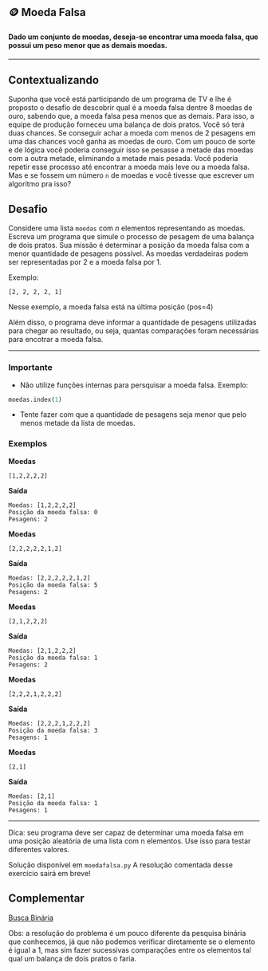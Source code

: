 ## 🪙 Moeda Falsa

#### Dado um conjunto de moedas, deseja-se encontrar uma moeda falsa, que possui um peso menor que as demais moedas. 

***
## Contextualizando
Suponha que você está participando de um programa de TV e 
lhe é proposto o desafio de descobrir qual é a moeda falsa dentre
8 moedas de ouro, sabendo que, a moeda falsa pesa menos que as demais. Para isso,
a equipe de produção forneceu uma balança de dois pratos. Você só terá duas chances.
Se conseguir achar a moeda com menos de 2 pesagens em uma das 
chances você ganha as moedas de ouro. Com um pouco de sorte
e de lógica você poderia conseguir isso se pesasse a metade das moedas com a outra metade, 
eliminando a metade mais pesada. Você poderia 
repetir esse processo até encontrar a moeda mais leve ou a moeda falsa. Mas 
e se fossem um número `n` de moedas e você tivesse que escrever um algoritmo pra isso?


## Desafio
Considere uma lista `moedas` com *n* elementos representando as moedas. 
Escreva um programa que simule o processo de pesagem de uma balança de dois pratos. 
Sua missão é determinar a posição da moeda falsa com a menor quantidade de
pesagens possível. As moedas verdadeiras 
podem ser representadas por 2 e a moeda 
falsa por 1.

Exemplo:
```
[2, 2, 2, 2, 1]
```
Nesse exemplo, a moeda falsa está na última posição (pos=4)

Além disso, o programa deve informar a
quantidade de pesagens utilizadas
para chegar ao resultado, ou seja,
quantas comparações foram necessárias 
para encotrar a moeda falsa. 
***
### Importante
   * Não utilize funções internas para persquisar a moeda falsa.
   Exemplo:
```python
moedas.index(1)
```
   * Tente fazer com que a quantidade de pesagens seja menor que pelo menos metade da lista de moedas.
   


### Exemplos

**Moedas**
```
[1,2,2,2,2]
```
**Saída**
```
Moedas: [1,2,2,2,2]
Posição da moeda falsa: 0
Pesagens: 2
```

**Moedas**
```
[2,2,2,2,2,1,2]
```
**Saída**
```
Moedas: [2,2,2,2,2,1,2]
Posição da moeda falsa: 5
Pesagens: 2
```
**Moedas**
```
[2,1,2,2,2]
```
**Saída**
```
Moedas: [2,1,2,2,2]
Posição da moeda falsa: 1
Pesagens: 2
```
**Moedas**
```
[2,2,2,1,2,2,2]
```
**Saída**
```
Moedas: [2,2,2,1,2,2,2]
Posição da moeda falsa: 3
Pesagens: 1
```
**Moedas**
```
[2,1]
```
**Saída**
```
Moedas: [2,1]
Posição da moeda falsa: 1
Pesagens: 1
```
***

Dica: seu programa deve ser capaz de determinar uma moeda falsa em uma posição aleatória de uma lista com n elementos. Use isso para testar diferentes valores.

Solução disponível em `moedafalsa.py`
A resolução comentada desse exercício sairá em breve!


## Complementar

[Busca Binária](https://pt.m.wikipedia.org/wiki/Pesquisa_bin%C3%A1ria)

Obs: a resolução do problema é um pouco diferente da pesquisa binária que conhecemos, já que não podemos verificar diretamente se o elemento é igual a 1, mas sim fazer sucessivas comparações entre os elementos tal qual um balança de dois pratos o faria.
